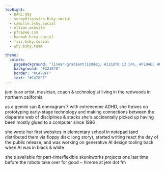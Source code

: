 ```yaml
---
topEight:
  - BARC.gay
  - sunnydisposish.bsky.social
  - camille.bsky.social
  - elizas.website
  - pfrazee.com
  - hannah.bsky.social
  - fiii.bsky.social
  - why.bsky.team

theme:
  colors:
    pageBackground: "linear-gradient(180deg, #321870 13.54%, #FE9ABC 46.35%, #FE9ABC 48.96%, #FC8117 54.17%, #F1BD03 83.33%)"
    background: "#321870"
    border: "#C478FF"
    text: "#C478FF"
---
```


jem is an artist, musician, coach & technologist living in the redwoods in northern california

as a gemini sun & enneagram 7 with extreeeeme ADHD, she thrives on prototyping early-stage technology and making connections between the disparate web of disciplines & stacks she's accidentally picked up having been mostly glued to a computer since 1996

she wrote her first websites in elementary school in notepad (and distributed them via floppy disk: long story), started writing react the day of the public release, and was working on generative AI design tooling back when AI was in black & white

she's available for part-time/flexible skunkworks projects one last time before the robots take over for good ~ <span class="whitespace-nowrap">hireme at jem dot fm</span>
